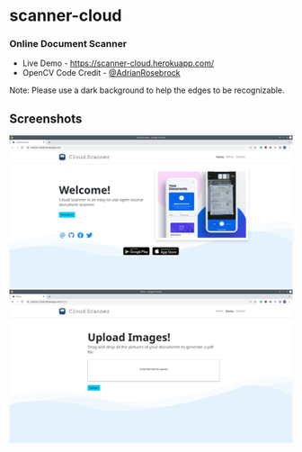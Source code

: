 # scanner-cloud
### Online Document Scanner
- Live Demo - https://scanner-cloud.herokuapp.com/
- OpenCV Code Credit - [@AdrianRosebrock](https://www.pyimagesearch.com/2014/09/01/build-kick-ass-mobile-document-scanner-just-5-minutes/) 

Note: Please use a dark background to help the edges to be recognizable.

## Screenshots
<div>
  <img src="https://raw.githubusercontent.com/csjoy/Images/master/scanner_home.png" />
  <img src="https://raw.githubusercontent.com/csjoy/Images/master/scanner_demo.png" />
</div>
